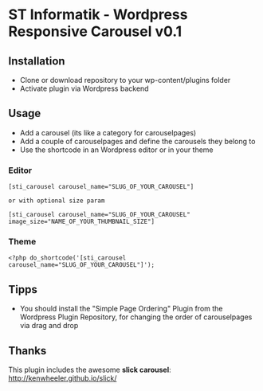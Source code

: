 # ST Informatik - Wordpress Responsive Carousel v0.1

## Installation

* Clone or download repository to your wp-content/plugins folder
* Activate plugin via Wordpress backend

## Usage

* Add a carousel (its like a category for carouselpages)
* Add a couple of carouselpages and define the carousels they belong to
* Use the shortcode in an Wordpress editor or in your theme

### Editor
```
[sti_carousel carousel_name="SLUG_OF_YOUR_CAROUSEL"]

or with optional size param

[sti_carousel carousel_name="SLUG_OF_YOUR_CAROUSEL" image_size="NAME_OF_YOUR_THUMBNAIL_SIZE"]
```

### Theme
```
<?php do_shortcode('[sti_carousel carousel_name="SLUG_OF_YOUR_CAROUSEL"]');
```

## Tipps

- You should install the "Simple Page Ordering" Plugin from the Wordpress Plugin Repository, for changing the order of carouselpages via drag and drop

## Thanks
This plugin includes the awesome **slick carousel**: http://kenwheeler.github.io/slick/